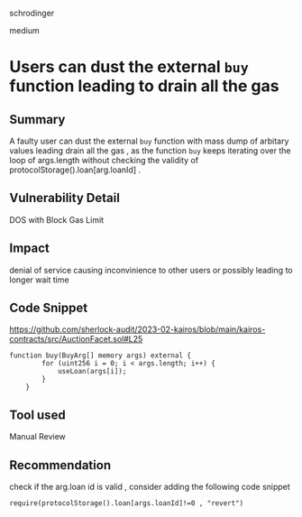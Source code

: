 schrodinger

medium

# Users can dust the external `buy` function leading to drain all the gas

## Summary
A faulty user can dust the external `buy` function with mass dump of arbitary values leading drain all the gas , as the function `buy` keeps iterating over the loop of args.length without checking the validity of protocolStorage().loan[arg.loanId] .

## Vulnerability Detail

DOS with Block Gas Limit

## Impact

denial of service causing inconvinience to other users or possibly leading to longer wait time

## Code Snippet
https://github.com/sherlock-audit/2023-02-kairos/blob/main/kairos-contracts/src/AuctionFacet.sol#L25

```solidity
function buy(BuyArg[] memory args) external {
        for (uint256 i = 0; i < args.length; i++) {
            useLoan(args[i]);
        }
    }
```
## Tool used

Manual Review

## Recommendation

check if the arg.loan id is valid , consider adding the following code snippet
```solidity
require(protocolStorage().loan[args.loanId]!=0 , "revert")
```

